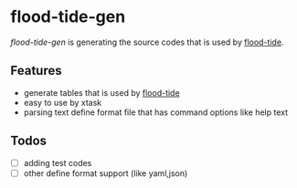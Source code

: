 # flood-tide-gen

*flood-tide-gen* is generating the source codes that is used by [flood-tide](https://crates.io/crates/flood-tide).

## Features

- generate tables that is used by [flood-tide](https://crates.io/crates/flood-tide)
- easy to use by xtask
- parsing text define format file that has command options like help text

## Todos

- [ ] adding test codes
- [ ] other define format support  (like yaml,json)
